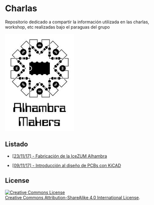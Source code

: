 # Charlas

Repositorio dedicado a compartir la información utilizada en las charlas, workshop, etc realizadas bajo el paraguas del grupo

![Sin titulo](https://github.com/AlhambraMakers/Imagen/blob/master/Logo.jpg)

## Listado
 
* [[23/11/17] - Fabricación de la IceZUM Alhambra]()

* [[09/11/17] - Introducción al diseño de PCBs con KiCAD](https://github.com/fgcoca/Chats/tree/master/9-11-17-Th-Kicad "Kicad: Jueves 9 de noviembre de 2017 en el aula 001 del IES Virgen de las Nieves")

## **License**
<a rel="license" href="http://creativecommons.org/licenses/by-sa/4.0/"><img alt="Creative Commons License" style="border-width:0" src="https://i.creativecommons.org/l/by-sa/4.0/88x31.png" /></a><br /> <a rel="license" href="http://creativecommons.org/licenses/by-sa/4.0/">Creative Commons Attribution-ShareAlike 4.0 International License</a>.


